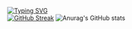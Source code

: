 [![Typing SVG](https://readme-typing-svg.herokuapp.com?font=Nunito&size=25&duration=4500&color=DE00E9&lines=Welcome+to+my+profile;I'm+Mohamad+%E3%83%84;Iranian+Front-end+Developer;Computer+Science+student;I+hope+u+like+my+repos💕)](https://git.io/typing-svg)
<br>
[![GitHub Streak](https://github-readme-streak-stats.herokuapp.com/?user=Mhmdmnsouri&theme=chartreuse-dark)](https://git.io/streak-stats)
![Anurag's GitHub stats](https://github-readme-stats.vercel.app/api?username=Mhmdmnsouri&theme=midnight-purple&show_icons=true)
